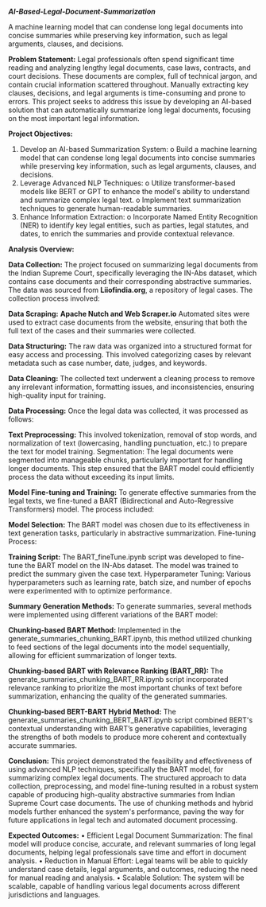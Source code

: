 *****AI-Based-Legal-Document-Summarization***** 



 A machine learning model that can condense long legal documents into concise summaries while preserving key information, such as legal arguments, clauses, and decisions.

**Problem Statement:**
Legal professionals often spend significant time reading and analyzing lengthy legal documents, case laws, contracts, and court decisions. These documents are complex, full of technical jargon, and contain crucial information scattered throughout. Manually extracting key clauses, decisions, and legal arguments is time-consuming and prone to errors. This project seeks to address this issue by developing an AI-based solution that can automatically summarize long legal documents, focusing on the most important legal information.

**Project Objectives:**
1.	Develop an AI-based Summarization System:
        o	Build a machine learning model that can condense long legal documents into concise summaries while preserving key information, such as legal arguments, clauses, and decisions.
2.	Leverage Advanced NLP Techniques:
        o	Utilize transformer-based models like BERT or GPT to enhance the model's ability to understand and summarize complex legal text.
        o	Implement text summarization techniques to generate human-readable summaries.
3.	Enhance Information Extraction:
       o	Incorporate Named Entity Recognition (NER) to identify key legal entities, such as parties, legal statutes, and dates, to enrich the summaries and provide contextual relevance.

**Analysis Overview:**

**Data Collection:**
The project focused on summarizing legal documents from the Indian Supreme Court, specifically leveraging the IN-Abs dataset, which contains case documents and their corresponding abstractive summaries. The data was sourced from **Liiofindia.org**, a repository of legal cases. The collection process involved:

**Data Scraping:**
**Apache Nutch and Web Scraper.io** Automated sites were used to extract case documents from the website, ensuring that both the full text of the cases and their summaries were collected.

**Data Structuring:** The raw data was organized into a structured format for easy access and processing. This involved categorizing cases by relevant metadata such as case number, date, judges, and keywords.

**Data Cleaning:** The collected text underwent a cleaning process to remove any irrelevant information, formatting issues, and inconsistencies, ensuring high-quality input for training.

**Data Processing:**
Once the legal data was collected, it was processed as follows:

**Text Preprocessing:**
This involved tokenization, removal of stop words, and normalization of text (lowercasing, handling punctuation, etc.) to prepare the text for model training.
Segmentation: The legal documents were segmented into manageable chunks, particularly important for handling longer documents. This step ensured that the BART model could efficiently process the data without exceeding its input limits.

**Model Fine-tuning and Training:**
To generate effective summaries from the legal texts, we fine-tuned a BART (Bidirectional and Auto-Regressive Transformers) model. The process included:

**Model Selection:**
The BART model was chosen due to its effectiveness in text generation tasks, particularly in abstractive summarization.
Fine-tuning Process:

**Training Script:** The BART_fineTune.ipynb script was developed to fine-tune the BART model on the IN-Abs dataset. The model was trained to predict the summary given the case text.
Hyperparameter Tuning: Various hyperparameters such as learning rate, batch size, and number of epochs were experimented with to optimize performance.

**Summary Generation Methods:**
To generate summaries, several methods were implemented using different variations of the BART model:

**Chunking-based BART Method:**
Implemented in the generate_summaries_chunking_BART.ipynb, this method utilized chunking to feed sections of the legal documents into the model sequentially, allowing for efficient summarization of longer texts.

**Chunking-based BART with Relevance Ranking (BART_RR):** The generate_summaries_chunking_BART_RR.ipynb script incorporated relevance ranking to prioritize the most important chunks of text before summarization, enhancing the quality of the generated summaries.

**Chunking-based BERT-BART Hybrid Method:** The generate_summaries_chunking_BERT_BART.ipynb script combined BERT's contextual understanding with BART’s generative capabilities, leveraging the strengths of both models to produce more coherent and contextually accurate summaries.

**Conclusion:**
This project demonstrated the feasibility and effectiveness of using advanced NLP techniques, specifically the BART model, for summarizing complex legal documents. The structured approach to data collection, preprocessing, and model fine-tuning resulted in a robust system capable of producing high-quality abstractive summaries from Indian Supreme Court case documents. The use of chunking methods and hybrid models further enhanced the system's performance, paving the way for future applications in legal tech and automated document processing.

**Expected Outcomes:**
        •	Efficient Legal Document Summarization: The final model will produce concise, accurate, and relevant summaries of long legal documents, helping legal professionals save time and effort in document analysis.
        •	Reduction in Manual Effort: Legal teams will be able to quickly understand case details, legal arguments, and outcomes, reducing the need for manual reading and analysis.
        •	Scalable Solution: The system will be scalable, capable of handling various legal documents across different jurisdictions and languages.


